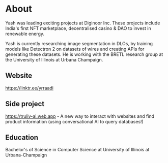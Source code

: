 # About
Yash was leading exciting projects at Diginoor Inc. These projects include India's first NFT marketplace, decentralised casino & DAO to invest in renewable energy.

Yash is currently researching image segmentation in DLOs, by training models like Detectron 2 on datasets of wires and creating APIs for generating these datasets. He is working with the BRETL research group at the University of Illinois at Urbana Champaign.

## Website
https://linktr.ee/yrraadi

## Side project
https://truliv-ai.web.app - A new way to interact with websites and find product information (using conversational AI to query databases!)

## Education
Bachelor's of Science in Computer Science at University of Illinois at Urbana-Champaign
